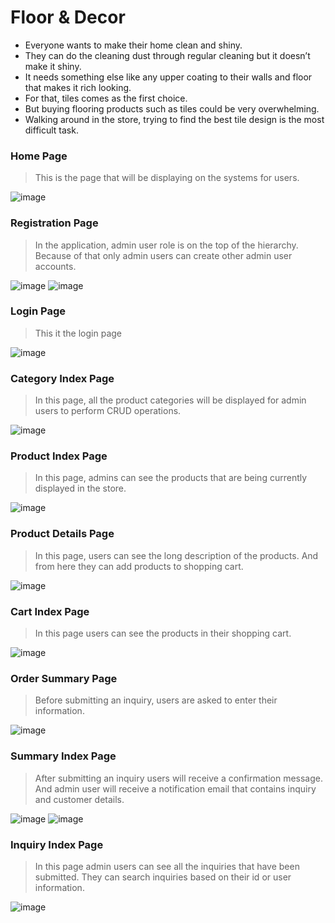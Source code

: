 # Floor & Decor
- Everyone wants to make their home clean and shiny.
- They can do the cleaning dust through regular cleaning but it doesn’t make it shiny.
- It needs something else like any upper coating to their walls and floor that makes it rich looking.
-  For that, tiles comes as the first choice.
-  But buying flooring products such as tiles could be very overwhelming.
-  Walking around in the store, trying to find the best tile design is the most difficult task.

### Home Page
> This is the page that will be displaying on the systems for users.

![image](https://github.com/ykpsph/ProbiskTwo/assets/52661595/2aaec383-2789-4443-8953-cedd97642d6f)


### Registration Page
> In the application, admin user role is on the top of the hierarchy. Because of that only admin users can create other admin user accounts.

![image](https://github.com/ykpsph/ProbiskTwo/assets/52661595/357a7007-d5ff-4cdd-9b2a-0ef346accc03)
![image](https://github.com/ykpsph/ProbiskTwo/assets/52661595/1dd9f13f-27bc-44ba-92b4-9baf5460157e)


### Login Page
> This it the login page

![image](https://github.com/ykpsph/ProbiskTwo/assets/52661595/79e9e841-ea35-4b5f-b344-2202b6ee6e70)

### Category Index Page
> In this page, all the product categories will be displayed for admin users to perform CRUD operations.

![image](https://github.com/ykpsph/ProbiskTwo/assets/52661595/eece8900-ec22-4f2a-aaaa-43dbfbead220)

### Product Index Page
> In this page, admins can see the products that are being currently displayed in the store.  

![image](https://github.com/ykpsph/ProbiskTwo/assets/52661595/726cde16-201f-4f55-83c0-2ffe4c2467eb)


### Product Details Page
> In this page, users can see the long description of the products. And from here they can add products to shopping cart.

![image](https://github.com/ykpsph/ProbiskTwo/assets/52661595/d0b1191f-6adc-454d-b6c8-68012b3ce85a)

### Cart Index Page
> In this page users can see the products in their shopping cart.

![image](https://github.com/ykpsph/ProbiskTwo/assets/52661595/24bed770-00d0-4ab0-a4fa-b8bb8fbe068c)

### Order Summary Page
> Before submitting an inquiry, users are asked to enter their information.

![image](https://github.com/ykpsph/ProbiskTwo/assets/52661595/dad83256-8b44-4eec-9f70-16661c62e5d0)

### Summary Index Page
> After submitting an inquiry users will receive a confirmation message.
And admin user will receive a notification email that contains inquiry and customer details.

![image](https://github.com/ykpsph/ProbiskTwo/assets/52661595/6f55d11e-24f2-4429-94d3-3c7f4db2adfb)
![image](https://github.com/ykpsph/ProbiskTwo/assets/52661595/dd401544-306a-498f-aee0-9b63fa9811e9)

### Inquiry Index Page
> In this page admin users can see all the inquiries that have been submitted. They can search inquiries based on their id or user information. 

![image](https://github.com/ykpsph/ProbiskTwo/assets/52661595/e3415507-3c06-4d8c-beee-78ddfe40964f)

